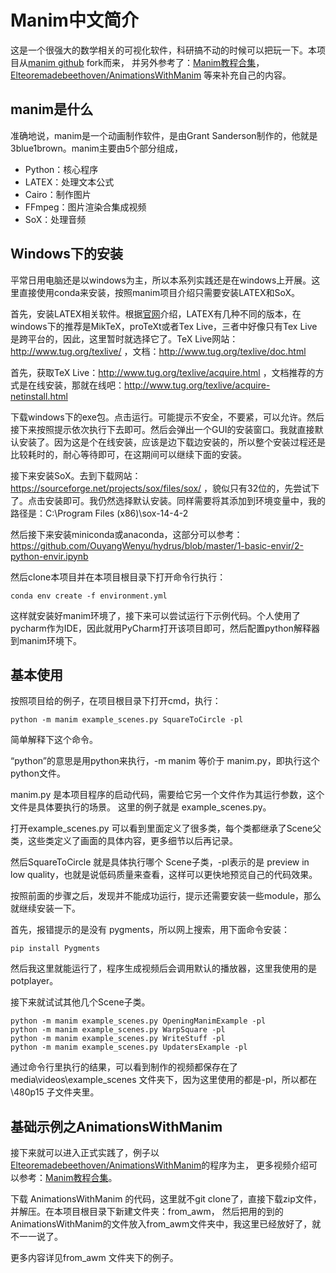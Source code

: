 # Manim中文简介

这是一个很强大的数学相关的可视化软件，科研搞不动的时候可以把玩一下。本项目从[manim github](https://github.com/3b1b/manim) fork而来，
并另外参考了：[Manim教程合集](https://www.bilibili.com/video/BV1W4411Z7Zt?from=search&seid=5908821040753595740)，[Elteoremadebeethoven/AnimationsWithManim](https://github.com/Elteoremadebeethoven/AnimationsWithManim) 等来补充自己的内容。

## manim是什么

准确地说，manim是一个动画制作软件，是由Grant Sanderson制作的，他就是3blue1brown。manim主要由5个部分组成，

- Python：核心程序
- LATEX：处理文本公式
- Cairo：制作图片
- FFmpeg：图片渲染合集成视频
- SoX：处理音频

## Windows下的安装

平常日用电脑还是以windows为主，所以本系列实践还是在windows上开展。这里直接使用conda来安装，按照manim项目介绍只需要安装LATEX和SoX。

首先，安装LATEX相关软件。根据[官网](https://www.latex-project.org/get/)介绍，LATEX有几种不同的版本，在windows下的推荐是MikTeX，proTeXt或者Tex Live，三者中好像只有Tex Live是跨平台的，因此，这里暂时就选择它了。TeX Live网站：http://www.tug.org/texlive/ ，文档：http://www.tug.org/texlive/doc.html

首先，获取TeX Live：http://www.tug.org/texlive/acquire.html ，文档推荐的方式是在线安装，那就在线吧：http://www.tug.org/texlive/acquire-netinstall.html

下载windows下的exe包。点击运行。可能提示不安全，不要紧，可以允许。然后接下来按照提示依次执行下去即可。然后会弹出一个GUI的安装窗口。我就直接默认安装了。因为这是个在线安装，应该是边下载边安装的，所以整个安装过程还是比较耗时的，耐心等待即可，在这期间可以继续下面的安装。

接下来安装SoX。去到下载网站：https://sourceforge.net/projects/sox/files/sox/ ，貌似只有32位的，先尝试下了。点击安装即可。我仍然选择默认安装。同样需要将其添加到环境变量中，我的路径是：C:\Program Files (x86)\sox-14-4-2

然后接下来安装miniconda或anaconda，这部分可以参考：https://github.com/OuyangWenyu/hydrus/blob/master/1-basic-envir/2-python-envir.ipynb

然后clone本项目并在本项目根目录下打开命令行执行：

```Shell
conda env create -f environment.yml
```

这样就安装好manim环境了，接下来可以尝试运行下示例代码。个人使用了pycharm作为IDE，因此就用PyCharm打开该项目即可，然后配置python解释器到manim环境下。

## 基本使用

按照项目给的例子，在项目根目录下打开cmd，执行：

```Shell
python -m manim example_scenes.py SquareToCircle -pl
```

简单解释下这个命令。

“python”的意思是用python来执行，-m manim 等价于 manim.py，即执行这个python文件。

manim.py 是本项目程序的启动代码，需要给它另一个文件作为其运行参数，这个文件是具体要执行的场景。
这里的例子就是 example_scenes.py。

打开example_scenes.py 可以看到里面定义了很多类，每个类都继承了Scene父类，这些类定义了画面的具体内容，更多细节以后再记录。

然后SquareToCircle 就是具体执行哪个 Scene子类，-pl表示的是 preview in low quality，也就是说低码质量来查看，这样可以更快地预览自己的代码效果。

按照前面的步骤之后，发现并不能成功运行，提示还需要安装一些module，那么就继续安装一下。

首先，报错提示的是没有 pygments，所以网上搜索，用下面命令安装：

```Shell
pip install Pygments
```

然后我这里就能运行了，程序生成视频后会调用默认的播放器，这里我使用的是potplayer。

接下来就试试其他几个Scene子类。

```Shell
python -m manim example_scenes.py OpeningManimExample -pl
python -m manim example_scenes.py WarpSquare -pl
python -m manim example_scenes.py WriteStuff -pl
python -m manim example_scenes.py UpdatersExample -pl
```

通过命令行里执行的结果，可以看到制作的视频都保存在了media\videos\example_scenes 文件夹下，因为这里使用的都是-pl，所以都在 \480p15 子文件夹里。

## 基础示例之AnimationsWithManim

接下来就可以进入正式实践了，例子以[Elteoremadebeethoven/AnimationsWithManim](https://github.com/Elteoremadebeethoven/AnimationsWithManim)的程序为主，
更多视频介绍可以参考：[Manim教程合集](https://www.bilibili.com/video/BV1W4411Z7Zt?from=search&seid=5908821040753595740)。

下载 AnimationsWithManim 的代码，这里就不git clone了，直接下载zip文件，并解压。在本项目根目录下新建文件夹：from_awm，
然后把用的到的AnimationsWithManim的文件放入from_awm文件夹中，我这里已经放好了，就不一一说了。

更多内容详见from_awm 文件夹下的例子。
